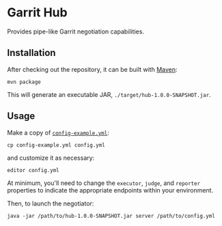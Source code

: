 Garrit Hub
==========

Provides pipe-like Garrit negotiation capabilities.

Installation
------------

After checking out the repository, it can be built with
[Maven](http://maven.apache.org/):

```
mvn package
```

This will generate an executable JAR, `./target/hub-1.0.0-SNAPSHOT.jar`.

Usage
-----

Make a copy of
[`config-example.yml`](https://github.com/Garrit/hub/blob/master/config-example.yml):

```
cp config-example.yml config.yml
```

and customize it as necessary:

```
editor config.yml
```

At minimum, you'll need to change the `executor`, `judge`, and `reporter`
properties to indicate the appropriate endpoints within your environment.

Then, to launch the negotiator:

```
java -jar /path/to/hub-1.0.0-SNAPSHOT.jar server /path/to/config.yml
```